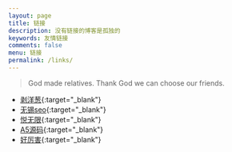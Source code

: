 ```yaml
---
layout: page
title: 链接
description: 没有链接的博客是孤独的
keywords: 友情链接
comments: false
menu: 链接
permalink: /links/
---
```


> God made relatives. Thank God we can choose our friends.

* [剥洋葱](http://liujinyuan.com.cn/){:target="_blank"}
* [无锡seo](http://www.iseo365.com/){:target="_blank"}
* [悦无限](http://www.yuewux.com/){:target="_blank"}
* [A5源码](http://down.admin5.com/){:target="_blank"}
* [好厉害](http://hlhwang.com/){:target="_blank"}
 